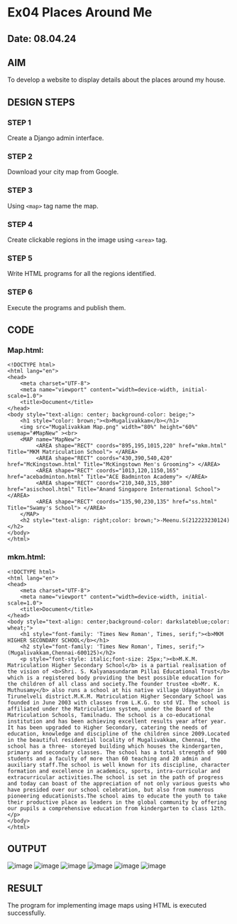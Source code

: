 # Ex04 Places Around Me
## Date: 08.04.24

## AIM
To develop a website to display details about the places around my house.

## DESIGN STEPS

### STEP 1
Create a Django admin interface.

### STEP 2
Download your city map from Google.

### STEP 3
Using ```<map>``` tag name the map.

### STEP 4
Create clickable regions in the image using ```<area>``` tag.

### STEP 5
Write HTML programs for all the regions identified.

### STEP 6
Execute the programs and publish them.

## CODE
### Map.html:
~~~
<!DOCTYPE html>
<html lang="en">
<head>
    <meta charset="UTF-8">
    <meta name="viewport" content="width=device-width, initial-scale=1.0">
    <title>Document</title>
</head>
<body style="text-align: center; background-color: beige;">
    <h1 style="color: brown;"><b>Mugalivakkam</b></h1>
    <img src="Mugalivakkam Map.png" width="80%" height="60%" usemap="#MapNew" ><br>
    <MAP name="MapNew">
         <AREA shape="RECT" coords="895,195,1015,220" href="mkm.html" Title="MKM Matriculation School"> </AREA>
         <AREA shape="RECT" coords="430,390,540,420" href="McKingstown.html" Title="McKingstown Men's Grooming"> </AREA>
         <AREA shape="RECT" coords="1013,120,1150,165" href="acebadminton.html" Title="ACE Badminton Academy"> </AREA>
         <AREA shape="RECT" coords="210,340,315,380" href="asischool.html" Title="Anand Singapore International School"> </AREA>
         <AREA shape="RECT" coords="135,90,230,135" href="ss.html" Title="Swamy's School"> </AREA>
    </MAP>
    <h2 style="text-align: right;color: brown;">-Meenu.S(212223230124)</h2>
</body>
</html>
~~~
### mkm.html:
~~~
<!DOCTYPE html>
<html lang="en">
<head>
    <meta charset="UTF-8">
    <meta name="viewport" content="width=device-width, initial-scale=1.0">
    <title>Document</title>
</head>
<body style="text-align: center;background-color: darkslateblue;color: wheat;">
    <h1 style="font-family: 'Times New Roman', Times, serif;"><b>MKM HIGHER SECONDARY SCHOOL</b></h1>
    <h2 style="font-family: 'Times New Roman', Times, serif;">(Mugalivakkam,Chennai-600125)</h2>
    <p style="font-style: italic;font-size: 25px;"><b>M.K.M. Matriculation Higher Secondary School</b> is a partial realisation of the vision of <b>Shri. S. Kalyanasundaram Pillai Educational Trust</b> which is a registered body providing the best possible education for the children of all class and society.The founder trustee <b>Mr. K. Muthusamy</b> also runs a school at his native village Udayathoor in Tirunelveli district.M.K.M. Matriculation Higher Secondary School was founded in June 2003 with classes from L.K.G. to std VI. The school is affiliated under the Matriculation system, under the Board of the Matriculation Schools, Tamilnadu. The school is a co-educational institution and has been achieving excellent results year after year. It has been upgraded to Higher Secondary, catering the needs of education, knowledge and discipline of the children since 2009.Located in the beautiful residential locality of Mugalivakkam, Chennai, the school has a three- storeyed building which houses the kindergarten, primary and secondary classes. The school has a total strength of 900 students and a faculty of more than 60 teaching and 20 admin and auxiliary staff.The school is well known for its discipline, character formation and excellence in academics, sports, intra-curricular and extracurricular activities.The school is set in the path of progress and today can boast of the appreciation of not only various guests who have presided over our school celebration, but also from numerous pioneering educationists.The school aims to educate the youth to take their productive place as leaders in the global community by offering our pupils a comprehensive education from kindergarten to class 12th.</p>
</body>
</html>
~~~

## OUTPUT
![image](https://github.com/Meenu2823/NearMe/assets/139416219/0fda1acb-036a-4660-b641-44be2e64e7e9)
![image](https://github.com/Meenu2823/NearMe/assets/139416219/7ece54e7-5c91-4a53-8ead-cc1b525c770e)
![image](https://github.com/Meenu2823/NearMe/assets/139416219/07748a5a-e688-42f7-84f2-6fa07c326995)
![image](https://github.com/Meenu2823/NearMe/assets/139416219/03e57aaa-c69e-467d-9470-2d4f37e9a5cb)
![image](https://github.com/Meenu2823/NearMe/assets/139416219/aee6a837-1dac-4727-b1e1-484d067d96ce)
![image](https://github.com/Meenu2823/NearMe/assets/139416219/8b092d49-b705-42eb-9423-f490a8203f45)

## RESULT
The program for implementing image maps using HTML is executed successfully.
